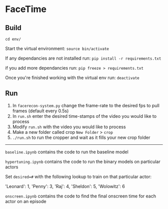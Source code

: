 # FaceTime

## Build

`cd env/`

Start the virtual environment: `source bin/activate`

If any dependancies are not installed run: `pip install -r requirements.txt`

if you add more dependancies run: `pip freeze > requirements.txt` 

Once you're finished working with the virtual env run: `deactivate`

## Run

1. In `facerecon-system.py` change the frame-rate to the desired fps to pull frames (default every 0.5s)
2. In `run.sh` enter the desired time-stamps of the video you would like to process
3. Modify `run.sh` with the video you would like to process
4. Make a new folder called crop `New Folder` > `crop`
5. `./run.sh` to run the cropper and wait as it fills your new crop folder

---

`baseline.ipynb` contains the code to run the baseline model

`hypertuning.ipynb` contains the code to run the binary models on particular actors

Set `desired=#` with the following lookup to train on that particular actor:

'Leonard': 1,
'Penny': 3,
'Raj': 4,
'Sheldon': 5,
'Wolowitz': 6

`onscreen.ipynb` contains the code to find the final onscreen time for each actor on an episode
